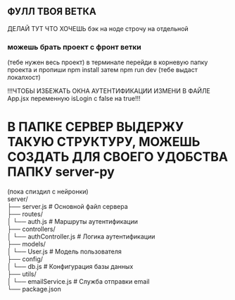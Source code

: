 ## ФУЛЛ ТВОЯ ВЕТКА

ДЕЛАЙ ТУТ ЧТО ХОЧЕШЬ
бэк на ноде строчу на отдельной

### можешь брать проект с фронт ветки
(тебе нужен весь проект)
в терминале перейди в корневую папку проекта и пропиши npm install
затем npm run dev (тебе выдаст локалхост)

!!!ЧТОБЫ ИЗБЕЖАТЬ ОКНА АУТЕНТИФИКАЦИИ ИЗМЕНИ В ФАЙЛЕ App.jsx переменную isLogin с false на true!!!

# В ПАПКЕ СЕРВЕР ВЫДЕРЖУ ТАКУЮ СТРУКТУРУ, МОЖЕШЬ СОЗДАТЬ ДЛЯ СВОЕГО УДОБСТВА ПАПКУ server-py

(пока спиздил с нейронки)  
server/  
├── server.js           # Основной файл сервера  
├── routes/  
│   └── auth.js         # Маршруты аутентификации  
├── controllers/  
│   └── authController.js # Логика аутентификации  
├── models/  
│   └── User.js         # Модель пользователя  
├── config/  
│   └── db.js           # Конфигурация базы данных  
├── utils/  
│   └── emailService.js # Служба отправки email  
└── package.json  
